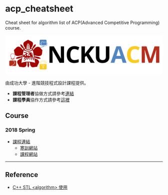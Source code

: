 # acp_cheatsheet
Cheat sheet for algorithm list of ACP(Advanced Competitive Programming) course.

![](./res/nckuacm_banner.png)

由成功大學 - 進階競技程式設計課程提供。

* **課程管理者**協做方式請參考[連結](HOW_TO_USE.md)
* **課程學員**協作方式請參考[這裡](CONTRIBUTING.md)

## Course

### 2018 Spring

* [課程連結](2018_Spring/)
    * [寒訓網站](https://nckuacm-notes.github.io/acp_cheatsheet/2018_spring/index.html)
    * [課程網站](https://nckuacm-notes.github.io/acp_cheatsheet/2018_spring/course.html)

---

## Reference

* [C++ STL \<algorithm\> 使用](http://www.cplusplus.com/reference/algorithm/)
